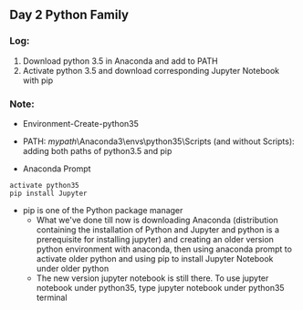 ## Day 2 Python Family  
### Log:
1. Download python 3.5 in Anaconda and add to PATH  
2. Activate python 3.5 and download corresponding Jupyter Notebook with pip  

### Note:  
* Environment-Create-python35
* PATH: *mypath*\Anaconda3\envs\python35\Scripts (and without Scripts): adding both paths of python3.5 and pip
	
* Anaconda Prompt  
```
activate python35
pip install Jupyter
```
* pip is one of the Python package manager  
  * What we've done till now is downloading Anaconda (distribution containing the installation of Python and Jupyter and python is a prerequisite for installing jupyter) and creating an older version python environment with anaconda, then using anaconda prompt to activate older python and using pip to install Jupyter Notebook under older python  
  * The new version jupyter notebook is still there. To use jupyter notebook under python35, type jupyter notebook under python35 terminal  
